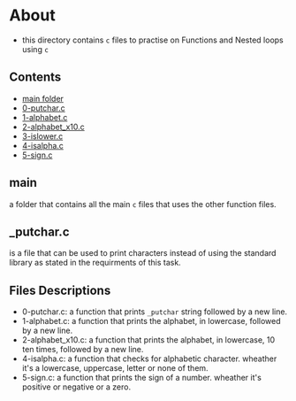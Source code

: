 # About
- this directory contains `c` files to practise on Functions and Nested loops using `c`

## Contents
- [main folder](./main/)
- [0-putchar.c](./0-putchar.c)
- [1-alphabet.c](./1-alphabet.c)
- [2-alphabet_x10.c](./2-alphabet_x10.c)
- [3-islower.c](./3-islower.c)
- [4-isalpha.c](./4-isalpha.c)
- [5-sign.c](./5-sign.c)

## main
a folder that contains all the main `c` files that uses the other function files.

## _putchar.c
is a file that can be used to print characters instead of using the standard library as stated in
the requirments of this task.

## Files Descriptions
- 0-putchar.c: a function that prints `_putchar` string followed by a new line.
- 1-alphabet.c: a function that prints the alphabet, in lowercase, followed by a new line.
- 2-alphabet_x10.c: a function that prints the alphabet, in lowercase, 10 ten times, followed by a new line.
- 4-isalpha.c: a function that checks for alphabetic character. wheather it's a lowercase, uppercase, letter or none of them. 
- 5-sign.c: a function that prints the sign of a number. wheather it's positive or negative or a zero.